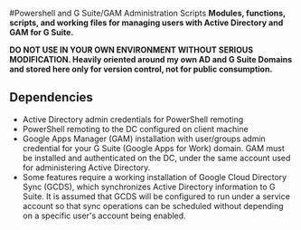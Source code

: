 #Powershell and G Suite/GAM Administration Scripts 
**Modules, functions, scripts, and working files for managing users with Active Directory and GAM for G Suite.** 

**DO NOT USE IN YOUR OWN ENVIRONMENT WITHOUT SERIOUS MODIFICATION. Heavily oriented around my own AD and G Suite Domains and stored here only for version control, not for public consumption.**

## Dependencies

  - Active Directory admin credentials for PowerShell remoting
  - PowerShell remoting to the DC configured on client machine
  - Google Apps Manager (GAM) installation with user/groups admin credential for your G Suite (Google Apps for Work) domain. GAM must be installed and authenticated on the DC, under the same account used for administering Active Directory.
  - Some features require a working installation of Google Cloud Directory Sync (GCDS), which synchronizes Active Directory information to G Suite. It is assumed that GCDS will be configured to run under a service account so that sync operations can be scheduled without depending on a specific user's account being enabled.
